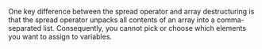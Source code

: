 One key difference between the spread operator and array destructuring is that the spread operator unpacks all contents of an array into a comma-separated list. Consequently, you cannot pick or choose which elements you want to assign to variables.
